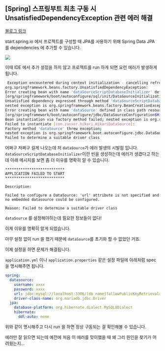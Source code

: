 ## [Spring] 스프링부트 최초 구동 시 UnsatisfiedDependencyException 관련 에러 해결
[블로그 링크](https://velog.io/@jomminii/spring-init-UnsatisfiedDependencyException)

start.spring.io 에서 프로젝트를 구성할 때 JPA를 사용하기 위해 Spring Data JPA 를 dependencies 에 추가할 수 있습니다.

![](https://velog.velcdn.com/images/jomminii/post/9e50be54-1b9a-41b6-bc58-52f5dafdf721/image.png)


이때 IDE 에서 추가 설정을 하지 않고 프로젝트를 run 하게 되면 요런 에러가 발생하게 됩니다.

```bash
 Exception encountered during context initialization - cancelling refresh attempt:
org.springframework.beans.factory.UnsatisfiedDependencyException:
Error creating bean with name 'dataSourceScriptDatabaseInitializer' defined in class path resource
[org/springframework/boot/autoconfigure/sql/init/DataSourceInitializationConfiguration.class]: 
Unsatisfied dependency expressed through method 'dataSourceScriptDatabaseInitializer' parameter 0; 
nested exception is org.springframework.beans.factory.BeanCreationException: 
Error creating bean with name 'dataSource' defined in class path resource
[org/springframework/boot/autoconfigure/jdbc/DataSourceConfiguration$Hikari.class]: 
Bean instantiation via factory method failed; nested exception is org.springframework.beans.BeanInstantiationException: 
Failed to instantiate [com.zaxxer.hikari.HikariDataSource]: 
Factory method 'dataSource' threw exception; 
nested exception is org.springframework.boot.autoconfigure.jdbc.DataSourceProperties$DataSourceBeanCreationException: 
Failed to determine a suitable driver class

```

어쩌구 저쩌구 길게 나오는데 저 `dataSource`가 에러 발생의 시발점 입니다.
`dataSourceScriptDatabaseInitializer`이란 빈을 생성하는데 에러가 생겼다고 하는데
아래 메시지를 보면 좀 더 이유를 명확히 알 수 있습니다.


```
***************************
APPLICATION FAILED TO START
***************************

Description:

Failed to configure a DataSource: 'url' attribute is not specified and no embedded datasource could be configured.

Reason: Failed to determine a suitable driver class

```

`dataSource` 를 설정해야하는데 필요한 정보들이 없다!

이제 이유를 명확히 알게 되었습니다.

아무 설정 없이 run 을 했기 때문에 `dataSource`를 초기화 할 수 없었던 거죠.


이제 설정을 하면 문제가 해결됩니다.

`application.yml` 이나 `application.properties` 같은 설정 파일에 아래처럼 spec 을 명시해주면 됩니다.

```yml
spring:
  datasource:
    username: xxxx
    password: xxxx
    url: jdbc:mysql://localhost:3306/[db name]?allowPublicKeyRetrieval=true&useSSL=false
    driver-class-name: org.mariadb.jdbc.Driver
  jpa:
    database-platform: org.hibernate.dialect.MySQL8Dialect
    hibernate:
      ddl-auto: none

```

위와 같이 명시해주고 다시 run 을 하면 정상 구동되는 걸 확인해볼 수 있습니다.

에러만 잘 읽으면 되는데 예전에 처음 이 에러를 맞이했을 때 왜 그리 원인을 찾기가 어려웠는지...

